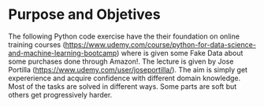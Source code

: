 # Purpose and Objetives
The following Python code exercise have the their foundation on online training courses (https://www.udemy.com/course/python-for-data-science-and-machine-learning-bootcamp) where is given some Fake Data about some purchases done through Amazon!. The lecture is given by Jose Portilla (https://www.udemy.com/user/joseportilla/).
The aim is simply get expererience and acquire confidence with different domain knowledge. Most of the tasks are solved in different ways. Some parts are soft but others get progressively harder.
